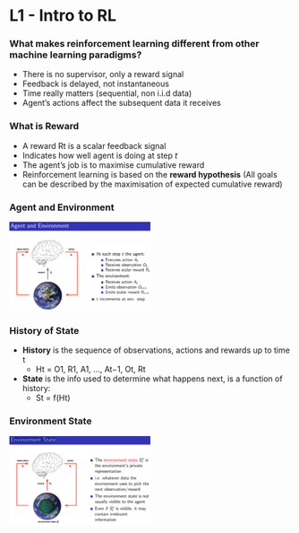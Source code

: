 # L1 - Intro to RL

### What makes reinforcement learning different from other machine learning paradigms?
- There is no supervisor, only a reward signal
- Feedback is delayed, not instantaneous
- Time really matters (sequential, non i.i.d data)
- Agent’s actions affect the subsequent data it receives

### What is Reward
- A reward Rt is a scalar feedback signal
- Indicates how well agent is doing at step *t*
- The agent’s job is to maximise cumulative reward
- Reinforcement learning is based on the **reward hypothesis** (All goals can be described by the maximisation of expected cumulative reward)

### Agent and Environment
<img src="../images/agent_and_env.png" alt="Agent and Environment" width="50%">

### History of State
- **History** is the sequence of observations, actions and rewards up to time t
  - Ht = O1, R1, A1, ..., At−1, Ot, Rt
- **State** is the info used to determine what happens next, is a function of history:
  - St = f(Ht)

### Environment State
<img src="../images/env_state.png" alt="Agent and Environment" width="50%">
